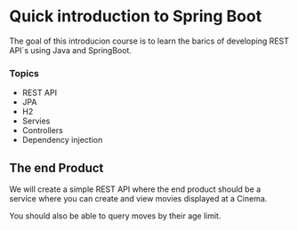 # Quick introduction to Spring Boot

The goal of this introducion course is to learn the barics of developing REST API´s using Java and SpringBoot.

### Topics
- REST API
- JPA
- H2
- Servies
- Controllers
- Dependency injection


## The end Product
We will create a simple REST API where the end product should be a service where you can create and view movies displayed at a Cinema.

You should also be able to query moves by their age limit.



